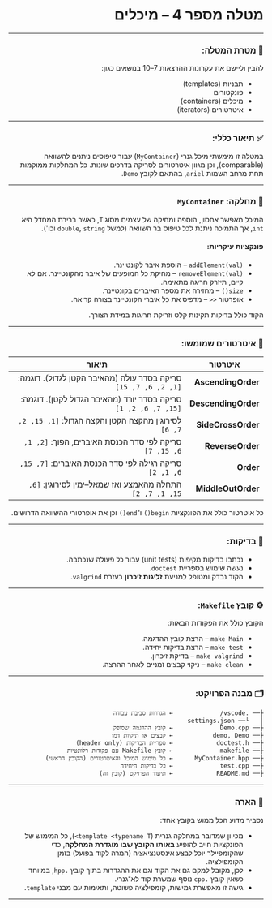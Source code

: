 <div dir="rtl">

# מטלה מספר 4 – מיכלים

---

### 🎯 מטרת המטלה:
להבין וליישם את עקרונות ההרצאות 7–10 בנושאים כגון:
- תבניות (templates)
- פונקטורים
- מיכלים (containers)
- איטרטורים (iterators)

---

### ✅ תיאור כללי:

במטלה זו מימשתי מיכל גנרי (`MyContainer`) עבור טיפוסים ניתנים להשוואה (comparable), וכן מגוון איטרטורים לסריקה בדרכים שונות. כל המחלקות ממוקמות תחת מרחב השמות `ariel`, בהתאם לקובץ `Demo`.

---

### 🧱 מחלקה: `MyContainer`

המיכל מאפשר אחסון, הוספה ומחיקה של עצמים מסוג `T`, כאשר ברירת המחדל היא `int`, אך התמיכה ניתנת לכל טיפוס בר השוואה (למשל `double`, `string` וכו').

#### פונקציות עיקריות:
- `addElement(val)` – הוספת איבר לקונטיינר.
- `removeElement(val)` – מחיקת כל המופעים של איבר מהקונטיינר. אם לא קיים, תיזרק חריגה מתאימה.
- `size()` – מחזירה את מספר האיברים בקונטיינר.
- אופרטור `<<` – מדפיס את כל איברי הקונטיינר בצורה קריאה.

הקוד כולל בדיקות תקינות קלט וזריקת חריגות במידת הצורך.

---

### 🔄 איטרטורים שמומשו:

| איטרטור | תיאור |
|---------|-------|
| **AscendingOrder** | סריקה בסדר עולה (מהאיבר הקטן לגדול). דוגמה: `[1, 2, 6, 7, 15]` |
| **DescendingOrder** | סריקה בסדר יורד (מהאיבר הגדול לקטן). דוגמה: `[15, 7, 6, 2, 1]` |
| **SideCrossOrder** | לסירוגין מהקצה הקטן והקצה הגדול: `[1, 15, 2, 7, 6]` |
| **ReverseOrder** | סריקה לפי סדר הכנסת האיברים, הפוך: `[2, 1, 6, 15, 7]` |
| **Order** | סריקה רגילה לפי סדר הכנסת האיברים: `[7, 15, 6, 1, 2]` |
| **MiddleOutOrder** | התחלה מהאמצע ואז שמאל–ימין לסירוגין: `[6, 15, 1, 7, 2]` |

כל איטרטור כולל את הפונקציות `begin()` ו־`end()` וכן את אופרטורי ההשוואה הדרושים.

---

### 🧪 בדיקות:
- נכתבו בדיקות מקיפות (unit tests) עבור כל פעולה שנכתבה.
- נעשה שימוש בספריית `doctest`.
- הקוד נבדק ומטופל למניעת **זליגות זיכרון** בעזרת `valgrind`.

---

### ⚙️ קובץ `Makefile`:
הקובץ כולל את הפקודות הבאות:

- `make Main` – הרצת קובץ ההדגמה.
- `make test` – הרצת בדיקות יחידה.
- `make valgrind` – בדיקת זיכרון.
- `make clean` – ניקוי קבצים זמניים לאחר ההרצה.

---

### 🗂️ מבנה הפרויקט:

```
├── .vscode/             ← הגדרות סביבת עבודה
│   └── settings.json
├── Demo.cpp             ← קובץ ההדגמה שסופק
├── demo, Demo           ← קבצים או תיקיות דמו
├── doctest.h            ← ספריית הבדיקות (header only)
├── makefile             ← קובץ Makefile עם פקודות רלוונטיות
├── MyContainer.hpp      ← כל מימוש המיכל והאיטרטורים (הקובץ הראשי)
├── test.cpp             ← כל בדיקות היחידה
├── README.md            ← תיעוד הפרויקט (קובץ זה)
```

---

### 📌 הארה
נסביר מדוע הכל ממוש בקובץ אחד:
- מכיוון שמדובר במחלקה גנרית (`template <typename T>`), כל המימוש של הפונקציות חייב להופיע **באותו הקובץ שבו מוגדרת המחלקה**, כדי שהקומפיילר יוכל לבצע אינסטנציאציה (המרה לקוד בפועל) בזמן הקומפילציה.
- לכן, מקובל למקם גם את הקוד וגם את ההגדרות בתוך קובץ `.hpp`, במיוחד כשאין קובץ `.cpp` נוסף שמשרת קוד לא־גנרי.
- גישה זו מאפשרת גמישות, קומפילציה פשוטה, ותאימות עם מבני `template`.

---


</div>
